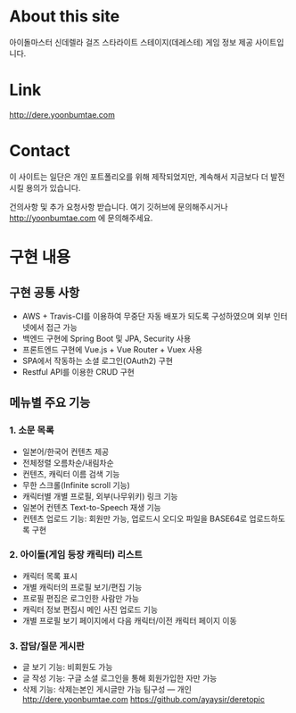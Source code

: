 # About this site

아이돌마스터 신데렐라 걸즈 스타라이트 스테이지(데레스테) 게임 정보 제공 사이트입니다.

# Link

http://dere.yoonbumtae.com


# Contact

이 사이트는 일단은 개인 포트폴리오를 위해 제작되었지만, 계속해서 지금보다 더 발전시킬 용의가 있습니다.

건의사항 및 추가 요청사항 받습니다. 여기 깃허브에 문의해주시거나 http://yoonbumtae.com 에 문의해주세요.

# 구현 내용

## 구현 공통 사항
- AWS + Travis-CI를 이용하여 무중단 자동 배포가 되도록 구성하였으며 외부 인터넷에서 접근 가능
- 백엔드 구현에 Spring Boot 및 JPA, Security 사용
- 프론트엔드 구현에 Vue.js + Vue Router + Vuex 사용
- SPA에서 작동하는 소셜 로그인(OAuth2) 구현
- Restful API를 이용한 CRUD 구현

## 메뉴별 주요 기능

### 1. 소문 목록
- 일본어/한국어 컨텐츠 제공
- 전체정렬 오름차순/내림차순
- 컨텐츠, 캐릭터 이름 검색 기능
- 무한 스크롤(Infinite scroll 기능)
- 캐릭터별 개별 프로필, 외부(나무위키) 링크 기능
- 일본어 컨텐츠 Text-to-Speech 재생 기능
- 컨텐츠 업로드 기능: 회원만 가능, 업로드시 오디오 파일을 BASE64로 업로드하도록 구현

### 2. 아이돌(게임 등장 캐릭터) 리스트
- 캐릭터 목록 표시
- 개별 캐릭터의 프로필 보기/편집 기능
- 프로필 편집은 로그인한 사람만 가능
- 캐릭터 정보 편집시 메인 사진 업로드 기능
- 개별 프로필 보기 페이지에서 다음 캐릭터/이전 캐릭터 페이지 이동

### 3. 잡담/질문 게시판
- 글 보기 기능: 비회원도 가능
- 글 작성 기능: 구글 소셜 로그인을 통해 회원가입한 자만 가능
- 삭제 기능: 삭제는본인 게시글만 가능
팀구성 ― 개인
http://dere.yoonbumtae.com
https://github.com/ayaysir/deretopic
